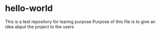 # hello-world
This is a test repository for learing purpose
Purpose of this file is to give an idea abput the project to the users
